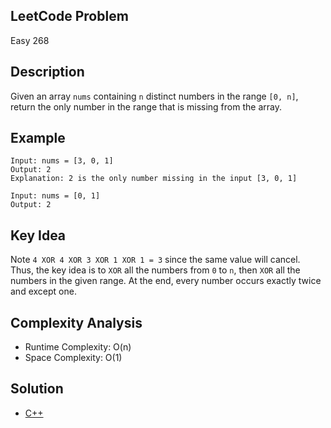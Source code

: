 ## LeetCode Problem
Easy 268

## Description
Given an array `nums` containing `n` distinct numbers in the range `[0, n]`, return the only number in the range that is missing from the array.

## Example
```
Input: nums = [3, 0, 1]
Output: 2
Explanation: 2 is the only number missing in the input [3, 0, 1]

Input: nums = [0, 1]
Output: 2
```

## Key Idea
Note `4 XOR 4 XOR 3 XOR 1 XOR 1 = 3` since the same value will cancel. Thus, the key idea is to `XOR` all the numbers from `0` to `n`, then `XOR` all the numbers in the given range. At the end, every number occurs exactly twice and except one.

## Complexity Analysis
- Runtime Complexity: O(n)
- Space Complexity: O(1)

## Solution
- [C++](./solution.cpp)